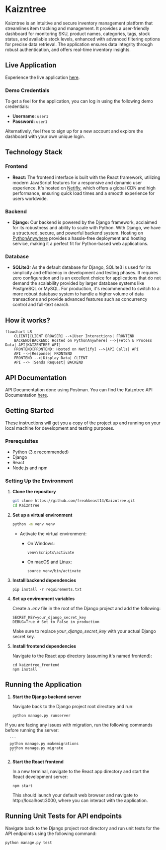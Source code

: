 # Kaizntree

Kaizntree is an intuitive and secure inventory management platform that streamlines item tracking and management. It provides a user-friendly dashboard for monitoring SKU, product names, categories, tags, stock status, and available stock levels, enhanced with advanced filtering options for precise data retrieval. The application ensures data integrity through robust authentication, and offers real-time inventory insights.

## Live Application

Experience the live application [here](https://kaizntree.netlify.app/).

### Demo Credentials

To get a feel for the application, you can log in using the following demo credentials:

- **Username:** `user1`
- **Password:** `user1`

Alternatively, feel free to sign up for a new account and explore the dashboard with your own unique login.
 
## Technology Stack

### Frontend

- **React:** The frontend interface is built with the React framework, utilizing modern JavaScript features for a responsive and dynamic user experience. It's hosted on [Netifly](https://www.netlify.com/), which offers a global CDN and high performance, ensuring quick load times and a smooth experience for users worldwide.

### Backend

- **Django:** Our backend is powered by the Django framework, acclaimed for its robustness and ability to scale with Python. With Django, we have a structured, secure, and powerful backend system. Hosting on [PythonAnywhere](https://www.pythonanywhere.com/) provides a hassle-free deployment and hosting service, making it a perfect fit for Python-based web applications.

### Database

- **SQLite3:** As the default database for Django, SQLite3 is used for its simplicity and efficiency in development and testing phases. It requires zero configuration and is an excellent choice for applications that do not demand the scalability provided by larger database systems like PostgreSQL or MySQL. For production, it's recommended to switch to a more robust database system to handle a higher volume of data transactions and provide advanced features such as concurrency control and full-text search.

## How it works?

```mermaid
flowchart LR
    CLIENT[CLIENT BROWSER] -->|User Interactions| FRONTEND
    BACKEND[BACKEND: Hosted on PythonAnywhere] -->|Fetch & Process Data| API[KAIZENTREE API]
    FRONTEND[FRONTEND: Hosted on Netlify] -->|API Calls| API
    API -->|Response| FRONTEND
    FRONTEND -->|Display Data| CLIENT
    API --> |Sends Request| BACKEND
```

## API Documentation

API Documentation done using Postman. You can find the Kaizntree API Documentation [here](https://documenter.getpostman.com/view/16414670/2sA2r3b6WY).

## Getting Started

These instructions will get you a copy of the project up and running on your local machine for development and testing purposes.

### Prerequisites

- Python (3.x recommended)
- Django
- React
- Node.js and npm

### Setting Up the Environment

1. **Clone the repository**

    ```bash
    git clone https://github.com/freakbeast14/Kaizntree.git
    cd Kaizntree
    ```
2. **Set up a virtual environment**

    ```bash
    python -m venv venv
    ```
    - Activate the virtual environment:
      - On Windows:
        
          ```
          venv\Scripts\activate
          ```
      - On macOS and Linux:
        
          ```
          source venv/bin/activate
          ```
3. **Install backend dependencies**

      ```
      pip install -r requirements.txt
      ```
4. **Set up environment variables**

   Create a _.env_ file in the root of the Django project and add the following:

      ```
      SECRET_KEY=your_django_secret_key
      DEBUG=True # Set to False in production
      ```
   Make sure to replace _your_django_secret_key_ with your actual Django secret key.
6. **Install frontend dependencies**

   Navigate to the React app directory (assuming it's named frontend):
      ```
      cd kaizntree_frontend
      npm install
      ```

## Running the Application

1. **Start the Django backend server**

   Navigate back to the Django project root directory and run:
   
      ```
      python manage.py runserver
      ```
  If you are facing any issues with migration, run the following commands before running the server:
  
      ```
      python manage.py makemigrations
      python manage.py migrate
      ```
2. **Start the React frontend**

   In a new terminal, navigate to the React app directory and start the React development server:
   
      ```
      npm start
      ```
   This should launch your default web browser and navigate to http://localhost:3000, where you can interact with the application.

## Running Unit Tests for API endpoints

Navigate back to the Django project root directory and run unit tests for the API endpoints using the following command:

```
python manage.py test
```
